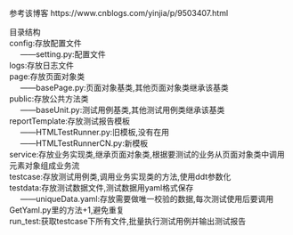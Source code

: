 <p>参考该博客 https://www.cnblogs.com/yinjia/p/9503407.html</p>

<p>
	<span>
	目录结构<br>
	config:存放配置文件<br>
	&nbsp&nbsp&nbsp&nbsp ——setting.py:配置文件<br>
	logs:存放日志文件<br>
	page:存放页面对象类<br>
	&nbsp&nbsp&nbsp&nbsp ——basePage.py:页面对象基类,其他页面对象类继承该基类<br>
	public:存放公共方法类<br>
	&nbsp&nbsp&nbsp&nbsp ——baseUnit.py:测试用例基类,其他测试用例类继承该基类<br>
	reportTemplate:存放测试报告模板<br>
	&nbsp&nbsp&nbsp&nbsp ——HTMLTestRunner.py:旧模板,没有在用<br>
	&nbsp&nbsp&nbsp&nbsp ——HTMLTestRunnerCN.py:新模板<br>
	service:存放业务实现类,继承页面对象类,根据要测试的业务从页面对象类中调用元素对象组成业务流<br>
	testcase:存放测试用例类,调用业务实现类的方法,使用ddt参数化<br>
	testdata:存放测试数据文件,测试数据用yaml格式保存<br>
	&nbsp&nbsp&nbsp&nbsp ——uniqueData.yaml:存放需要做唯一校验的数据,每次测试使用后要调用GetYaml.py里的方法+1,避免重复<br>
	run_test:获取testcase下所有文件,批量执行测试用例并输出测试报告<br>
	</span>
</p>
